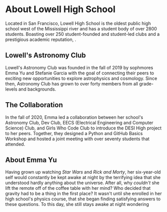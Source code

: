 # About Lowell High School

Located in San Francisco, Lowell High School is the oldest public high school west of the Mississippi river and has a student body of over 2800 students. Boasting over 250 student-founded and student-led clubs and a prestigious academic reputation, . 

## Lowell's Astronomy Club
Lowell's Astronomy Club was founded in the fall of 2019 by sophmores Emma Yu and Stefanie Garcia with the goal of connecting their peers to exciting new opportunities to explore astrophysics and cosmology. Since then, Astronomy Club has grown to over forty members from all grade-levels and backgrounds. 

## The Collaboration
In the fall of 2020, Emma led a collaboration between her school's Astronomy Club, Dev Club, EECS (Electrical Engineering and Computer Science) Club, and Girls Who Code Club to introduce the DESI High project to her peers. Together, they designed a Python and GitHub Basics Workshop and hosted a joint meeting with over seventy students that attended.

## About Emma Yu
Having grown up watching *Star Wars* and *Rick and Morty*, her six-year-old self would constantly be kept awake at night by the terrifying idea that she understood hardly anything about the universe. After all, why *couldn't* she lift the remote off of the coffee table with her mind? Who decided that gravity had to be a thing in the first place? It wasn't until she enrolled in her high school's physics course, that she began finding satisfying answers to these questions. To this day, she still stays awake at night wondering 
